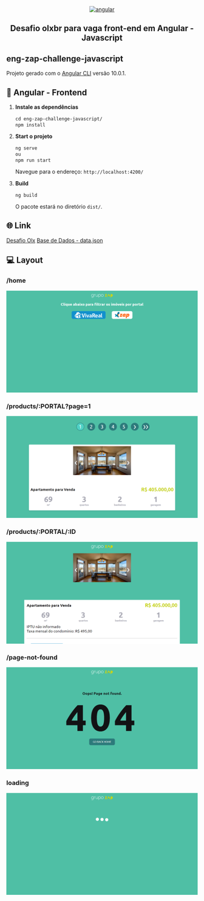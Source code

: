 <p align="center">
  <a href="https://angular.io/">
    <img alt="angular" src="https://angular.io/assets/images/logos/angular/logo-nav@2x.png" width="100" />
  </a>
</p>
<h2 align="center">
  Desafio olxbr para vaga front-end em Angular - Javascript
</h2>

## eng-zap-challenge-javascript

Projeto gerado com o [Angular CLI](https://github.com/angular/angular-cli) versão 10.0.1.

## 🚀 Angular - Frontend

1.  **Instale as dependências**

    ```shell
    cd eng-zap-challenge-javascript/
    npm install
    ```

2.  **Start o projeto**

    ```shell
    ng serve
    ou
    npm run start
    ```
    Navegue para o endereço: `http://localhost:4200/`

3.  **Build**

    ```shell
    ng build
    ```
    O pacote estará no diretório `dist/`.

## 🌐 Link

[Desafio Olx](https://olxbr.github.io/cultura/challenges/frontend.html)
[Base de Dados - data.json](http://grupozap-code-challenge.s3-website-us-east-1.amazonaws.com/sources/source-1.json)

## 💻 Layout

### /home
![home](Screenshot_0.png)
### /products/:PORTAL?page=1
![home](Screenshot_1.png)
### /products/:PORTAL/:ID
![home](Screenshot_2.png)
### /page-not-found
![home](Screenshot_3.png)
### loading
![home](Screenshot_4.png)
